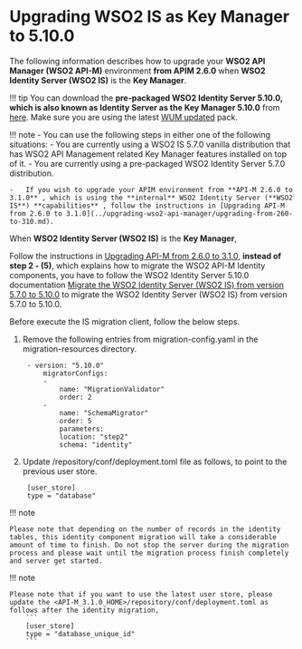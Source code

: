 # Upgrading WSO2 IS as Key Manager to 5.10.0

The following information describes how to upgrade your **WSO2 API Manager (WSO2 API-M)** environment **from APIM 2.6.0** when **WSO2 Identity Server (WSO2 IS)** is the **Key Manager**.

!!! tip
    You can download the **pre-packaged WSO2 Identity Server 5.10.0, which is also known as Identity Server as the Key Manager 5.10.0** from [here](https://wso2.com/api-management/install/key-manager/). Make sure you are using the latest [WUM updated](https://docs.wso2.com/display/updates/Getting+Started) pack.

!!! note
    -   You can use the following steps in either one of the following situations:
        -   You are currently using a WSO2 IS 5.7.0 vanilla distribution that has WSO2 API Management related Key Manager features installed on top of it.
        -   You are currently using a pre-packaged WSO2 Identity Server 5.7.0 distribution.

    -   If you wish to upgrade your APIM environment from **API-M 2.6.0 to 3.1.0** , which is using the **internal** WSO2 Identity Server (**WSO2 IS**) **capabilities** , follow the instructions in [Upgrading API-M from 2.6.0 to 3.1.0](../upgrading-wso2-api-manager/upgrading-from-260-to-310.md).

When **WSO2 Identity Server (WSO2 IS)** is the **Key Manager**,

Follow the instructions in [Upgrading API-M from 2.6.0 to 3.1.0](../upgrading-wso2-api-manager/upgrading-from-260-to-310.md),
**instead of step 2 - (5)**, which explains how to migrate the WSO2 API-M Identity components, 
you have to follow the WSO2 Identity Server 5.10.0 documentation [Migrate the WSO2 Identity Server (WSO2 IS) from version 5.7.0 to 5.10.0](https://is.docs.wso2.com/en/5.10.0/setup/migrating-to-5100/) to migrate the WSO2 Identity Server (WSO2 IS) from version 5.7.0 to 5.10.0.

Before execute the IS migration client, follow the below steps.

1. Remove the following entries from migration-config.yaml in the migration-resources directory.
                
        - version: "5.10.0"
            migratorConfigs:
            -
                name: "MigrationValidator"
                order: 2
            -
                name: "SchemaMigrator"
                order: 5
                parameters:
                location: "step2"
                schema: "identity"
               

2. Update <IS-KM-HOME>/repository/conf/deployment.toml file as follows, to point to the previous user store.

        [user_store]
        type = "database"

!!! note
    
    Please note that depending on the number of records in the identity tables, this identity component migration will take a considerable amount of time to finish. Do not stop the server during the migration process and please wait until the migration process finish completely and server get started.

!!! note
    
    Please note that if you want to use the latest user store, please update the <API-M_3.1.0_HOME>/repository/conf/deployment.toml as follows after the identity migration,
        ```
        [user_store]
        type = "database_unique_id"
        ```
